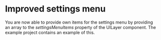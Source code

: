 # Improved settings menu #
You are now able to provide own items for the settings menu by providing an array to the *settingsMenuItems* property of the UILayer component. The example project contains an example of this.